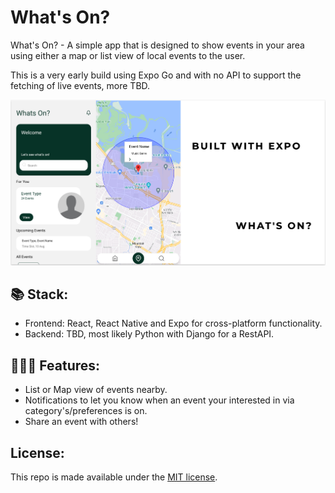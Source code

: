 # What's On?

What's On? - A simple app that is designed to show events in your area using either a map or list view of local events to the user.

This is a very early build using Expo Go and with no API to support the fetching of live events, more TBD.

![alt text](<assets/screenshots/Screenshot 2024-08-10 170427.png>)

## 📚 Stack:

- Frontend: React, React Native and Expo for cross-platform functionality.
- Backend: TBD, most likely Python with Django for a RestAPI.

## 🧑🏻‍💻 Features:

- List or Map view of events nearby.
- Notifications to let you know when an event your interested in via category's/preferences is on.
- Share an event with others!

## License:

This repo is made available under the [MIT license](LICENSE).
